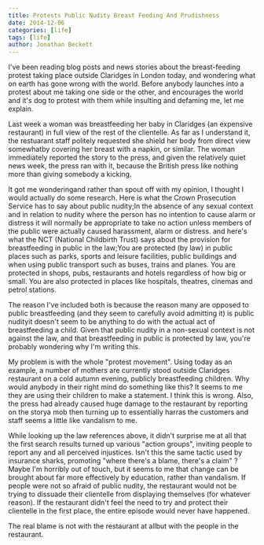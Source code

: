 ```yaml
---
title: Protests Public Nudity Breast Feeding And Prudishness
date: 2014-12-06
categories: [life]
tags: [life]
author: Jonathan Beckett
---
```


I've been reading blog posts and news stories about the breast-feeding protest taking place outside Claridges in London today, and wondering what on earth has gone wrong with the world. Before anybody launches into a protest about me taking one side or the other, and encourages the world and it's dog to protest with them while insulting and defaming me, let me explain.

Last week a woman was breastfeeding her baby in Claridges (an expensive restaurant) in full view of the rest of the clientelle. As far as I understand it, the restuarant staff politely requested she shield her body from direct view somewhatby covering her breast with a napkin, or similar. The woman immediately reported the story to the press, and given the relatively quiet news week, the press ran with it, because the British press like nothing more than giving somebody a kicking.

It got me wonderingand rather than spout off with my opinion, I thought I would actually do some research. Here is what the Crown Prosecution Service has to say about public nudity;In the absence of any sexual context and in relation to nudity where the person has no intention to cause alarm or distress it will normally be appropriate to take no action unless members of the public were actually caused harassment, alarm or distress. and here's what the NCT (National Childbirth Trust) says about the provision for breastfeeding in public in the law;You are protected (by law) in public places such as parks, sports and leisure facilities, public buildings and when using public transport such as buses, trains and planes. You are protected in shops, pubs, restaurants and hotels regardless of how big or small. You are also protected in places like hospitals, theatres, cinemas and petrol stations.

The reason I've included both is because the reason many are opposed to public breastfeeding (and they seem to carefully avoid admitting it) is public nudityit doesn't seem to be anything to do with the actual act of breastfeeding a child. Given that public nudity in a non-sexual context is not against the law, and that breastfeeding in public is protected by law, you're probably wondering why I'm writing this.

My problem is with the whole "protest movement". Using today as an example, a number of mothers are currently stood outside Claridges restaurant on a cold autumn evening, publicly breastfeeding children. Why would anybody in their right mind do something like this? It seems to me they are using their children to make a statement. I think this is wrong. Also, the press had already caused huge damage to the restaurant by reporting on the storya mob then turning up to essentially harras the customers and staff seems a little like vandalism to me.

While looking up the law references above, it didn't surprise me at all that the first search results turned up various "action groups", inviting people to report any and all perceived injustices. Isn't this the same tactic used by insurance sharks, promoting "where there's a blame, there's a claim" ?Maybe I'm horribly out of touch, but it seems to me that change can be brought about far more effectively by education, rather than vandalism. If people were not so afraid of public nudity, the restaurant would not be trying to dissuade their clientelle from displaying themselves (for whatever reason). If the restaurant didn't feel the need to try and protect their clientelle in the first place, the entire episode would never have happened.

The real blame is not with the restaurant at allbut with the people in the restaurant.